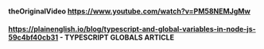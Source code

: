 #### theOriginalVideo https://www.youtube.com/watch?v=PM58NEMJgMw
#### https://plainenglish.io/blog/typescript-and-global-variables-in-node-js-59c4bf40cb31 - TYPESCRIPT GLOBALS ARTICLE